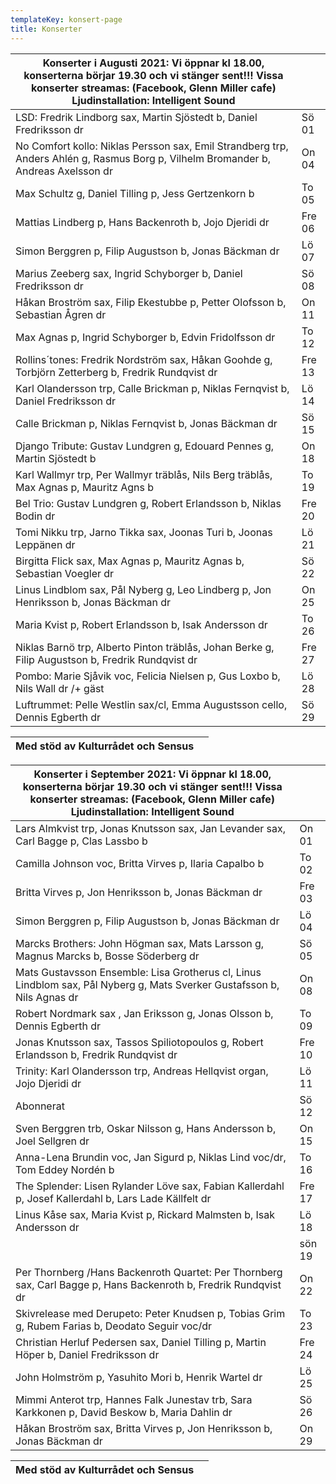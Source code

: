 ```yaml
---
templateKey: konsert-page
title: Konserter
---
```

|Konserter i Augusti 2021: Vi öppnar kl 18.00, konserterna börjar 19.30 och vi stänger sent!!!  Vissa konserter streamas: (Facebook, Glenn Miller cafe) Ljudinstallation: Intelligent Sound | |
|------------- |-------------|
|LSD: Fredrik Lindborg sax, Martin Sjöstedt b, Daniel Fredriksson dr|Sö 01|
|No Comfort kollo: Niklas Persson sax, Emil Strandberg trp, Anders Ahlén g, Rasmus Borg p, Vilhelm Bromander b, Andreas Axelsson dr|On 04|
|Max Schultz g, Daniel Tilling p, Jess Gertzenkorn b| To 05|
|Mattias Lindberg p, Hans Backenroth b, Jojo Djeridi dr|Fre 06|
|Simon Berggren p, Filip Augustson b, Jonas Bäckman dr|Lö 07|
|Marius Zeeberg sax, Ingrid Schyborger  b, Daniel Fredriksson dr|Sö 08|
|Håkan Broström sax, Filip Ekestubbe p, Petter Olofsson b, Sebastian Ågren dr|On 11|
|Max Agnas p, Ingrid Schyborger  b, Edvin Fridolfsson dr|To 12|
|Rollins´tones: Fredrik Nordström sax, Håkan Goohde g, Torbjörn Zetterberg b, Fredrik Rundqvist dr|Fre 13|
|Karl Olandersson trp,  Calle Brickman p, Niklas Fernqvist b, Daniel Fredriksson dr|Lö 14|
|Calle Brickman p, Niklas Fernqvist b, Jonas Bäckman dr|Sö 15|
|Django Tribute: Gustav Lundgren g, Edouard Pennes g, Martin Sjöstedt b|On 18|
|Karl Wallmyr trp, Per Wallmyr träblås, Nils Berg träblås, Max Agnas p, Mauritz Agns b|To 19|
|Bel Trio: Gustav Lundgren g, Robert Erlandsson b, Niklas Bodin dr|Fre 20|
|Tomi Nikku trp, Jarno Tikka sax, Joonas Turi b, Joonas Leppänen dr|Lö 21|
|Birgitta Flick sax, Max Agnas p, Mauritz Agnas b, Sebastian Voegler dr|Sö 22|
|Linus Lindblom sax, Pål Nyberg g, Leo Lindberg p, Jon Henriksson b, Jonas Bäckman dr|On 25|
|Maria Kvist p, Robert Erlandsson b, Isak Andersson dr|To 26|
|Niklas Barnö trp, Alberto Pinton träblås, Johan Berke g, Filip Augustson b, Fredrik Rundqvist dr|Fre 27|
|Pombo: Marie Sjåvik voc, Felicia Nielsen p, Gus Loxbo b, Nils Wall dr /+ gäst|Lö 28|
| Luftrummet: Pelle Westlin sax/cl, Emma Augustsson cello, Dennis Egberth dr|Sö 29|

|Med stöd av Kulturrådet och Sensus| | 
|-------------|-----------|

|Konserter i September 2021: Vi öppnar kl 18.00, konserterna börjar 19.30 och vi stänger sent!!!  Vissa konserter streamas: (Facebook, Glenn Miller cafe) Ljudinstallation: Intelligent Sound | |
|------------- |-------------|
|Lars Almkvist trp, Jonas Knutsson sax, Jan Levander sax, Carl Bagge p, Clas Lassbo b|On 01 |
|Camilla Johnson voc, Britta Virves p, Ilaria Capalbo b|To 02|
|Britta Virves p, Jon Henriksson b, Jonas Bäckman dr|Fre 03|
|Simon Berggren p, Filip Augustson b, Jonas Bäckman dr|Lö 04|
|Marcks Brothers: John Högman sax, Mats Larsson g, Magnus Marcks b, Bosse Söderberg dr|Sö 05|
|Mats Gustavsson Ensemble: Lisa Grotherus cl,  Linus Lindblom sax, Pål Nyberg g, Mats Sverker Gustafsson  b, Nils Agnas dr|On 08|
| Robert Nordmark sax , Jan Eriksson g, Jonas Olsson b, Dennis Egberth dr|To 09|
|Jonas Knutsson sax, Tassos Spiliotopoulos g, Robert Erlandsson b, Fredrik Rundqvist dr|Fre 10|
|Trinity: Karl Olandersson trp, Andreas Hellqvist organ, Jojo Djeridi dr|Lö 11|
|Abonnerat|Sö 12|
|Sven Berggren trb, Oskar Nilsson g, Hans Andersson b, Joel Sellgren dr|On 15|
|Anna-Lena Brundin voc, Jan Sigurd p, Niklas Lind voc/dr, Tom Eddey Nordén b|To 16|
|The Splender: Lisen Rylander Löve sax, Fabian Kallerdahl p, Josef Kallerdahl b, Lars Lade Källfelt dr|Fre 17|
|Linus Kåse sax, Maria Kvist p, Rickard Malmsten b, Isak Andersson dr|Lö 18|
| |sön 19|
|Per Thornberg /Hans Backenroth Quartet: Per Thornberg sax, Carl Bagge p, Hans Backenroth b, Fredrik Rundqvist dr|On 22|
|Skivrelease med Derupeto: Peter Knudsen p, Tobias Grim g, Rubem Farias b, Deodato Seguir voc/dr|To 23|
|Christian Herluf Pedersen sax, Daniel Tilling p, Martin Höper b,  Daniel Fredriksson dr|Fre 24|
|John Holmström p, Yasuhito Mori b, Henrik Wartel dr|Lö 25|
| Mimmi Anterot trp, Hannes Falk Junestav trb, Sara Karkkonen p, David Beskow b, Maria Dahlin dr|Sö 26|
|Håkan Broström sax, Britta Virves p, Jon Henriksson b, Jonas Bäckman dr|On 29|

|Med stöd av Kulturrådet och Sensus| | 
|-------------|-----------|




   







     














     

  
 
    


   

    










